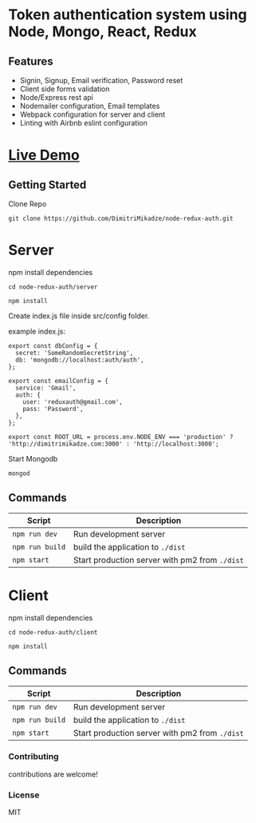 # Token authentication system using Node, Mongo, React, Redux

## Features

- Signin, Signup, Email verification, Password reset
- Client side forms validation
- Node/Express rest api
- Nodemailer configuration, Email templates
- Webpack configuration for server and client
- Linting with Airbnb eslint configuration

# [Live Demo](http://dimitrimikadze.com:3000/reduxauth)

## Getting Started

Clone Repo

````
git clone https://github.com/DimitriMikadze/node-redux-auth.git
````

# Server

npm install dependencies

````
cd node-redux-auth/server

npm install
````

Create index.js file inside src/config folder.

example index.js:

````
export const dbConfig = {
  secret: 'SomeRandomSecretString',
  db: 'mongodb://localhost:auth/auth',
};

export const emailConfig = {
  service: 'Gmail',
  auth: {
    user: 'reduxauth@gmail.com',
    pass: 'Password',
  },
};

export const ROOT_URL = process.env.NODE_ENV === 'production' ? 'http://dimitrimikadze.com:3000' : 'http://localhost:3000';

````

Start Mongodb

````
mongod
````

Commands
--------

|Script|Description|
|---|---|
|`npm run dev`| Run development server |
|`npm run build`| build the application to `./dist`|
|`npm start`| Start production server with pm2 from `./dist`|

# Client

npm install dependencies

````
cd node-redux-auth/client

npm install
````

Commands
--------

|Script|Description|
|---|---|
|`npm run dev`| Run development server |
|`npm run build`| build the application to `./dist`|
|`npm start`| Start production server with pm2 from `./dist`|

### Contributing

contributions are welcome!

### License

MIT